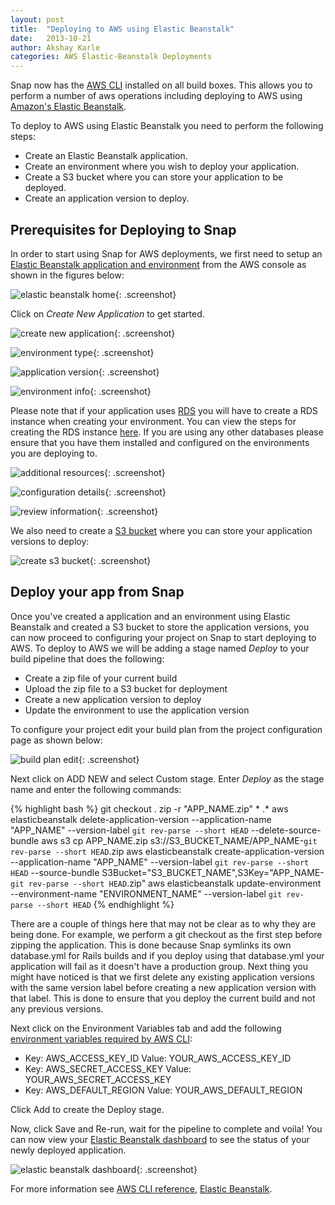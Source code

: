 ```yaml
---
layout: post
title:  "Deploying to AWS using Elastic Beanstalk"
date:   2013-10-21
author: Akshay Karle
categories: AWS Elastic-Beanstalk Deployments
---
```


Snap now has the [AWS CLI](http://aws.amazon.com/cli/) installed on all build boxes. This allows you to perform a number of aws operations including deploying to AWS using [Amazon's Elastic Beanstalk](http://aws.amazon.com/elasticbeanstalk/).

To deploy to AWS using Elastic Beanstalk you need to perform the following steps:
* Create an Elastic Beanstalk application.
* Create an environment where you wish to deploy your application.
* Create a S3 bucket where you can store your application to be deployed.
* Create an application version to deploy.

## Prerequisites for Deploying to Snap

In order to start using Snap for AWS deployments, we first need to setup an [Elastic Beanstalk application and environment](https://console.aws.amazon.com/elasticbeanstalk/home) from the AWS console as shown in the figures below:

![elastic beanstalk home](/assets/images/screenshots/aws-elastic-beanstalk/elastic-beanstalk-home.png){: .screenshot}

Click on *Create New Application* to get started.

![create new application](/assets/images/screenshots/aws-elastic-beanstalk/application-info.png){: .screenshot}

![environment type](/assets/images/screenshots/aws-elastic-beanstalk/environment-type.png){: .screenshot}

![application version](/assets/images/screenshots/aws-elastic-beanstalk/application-version.png){: .screenshot}

![environment info](/assets/images/screenshots/aws-elastic-beanstalk/environment-info.png){: .screenshot}

Please note that if your application uses [RDS](http://aws.amazon.com/rds/) you will have to create a RDS instance when creating your environment. You can view the steps for creating the RDS instance [here](http://docs.aws.amazon.com/elasticbeanstalk/latest/dg/create_deploy_Ruby.rds.html). If you are using any other databases please ensure that you have them installed and configured on the environments you are deploying to.

![additional resources](/assets/images/screenshots/aws-elastic-beanstalk/additional-resources.png){: .screenshot}

![configuration details](/assets/images/screenshots/aws-elastic-beanstalk/configuration-details.png){: .screenshot}

![review information](/assets/images/screenshots/aws-elastic-beanstalk/review-information.png){: .screenshot}

We also need to create a [S3 bucket](https://console.aws.amazon.com/s3/home) where you can store your application versions to deploy:

![create s3 bucket](/assets/images/screenshots/aws-elastic-beanstalk/create-s3-bucket.png){: .screenshot}

## Deploy your app from Snap

Once you've created a application and an environment using Elastic Beanstalk and created a S3 bucket to store the application versions, you can now proceed to configuring your project on Snap to start deploying to AWS. To deploy to AWS we will be adding a stage named *Deploy* to your build pipeline that does the following:

* Create a zip file of your current build
* Upload the zip file to a S3 bucket for deployment
* Create a new application version to deploy
* Update the environment to use the application version

To configure your project edit your build plan from the project configuration page as shown below:

![build plan edit](/assets/images/screenshots/aws-elastic-beanstalk/build-plan-edit.png){: .screenshot}

Next click on ADD NEW and select Custom stage. Enter *Deploy* as the stage name and enter the following commands:

{% highlight bash %}
git checkout .
zip -r "APP_NAME.zip" * .*
aws elasticbeanstalk delete-application-version --application-name "APP_NAME" --version-label `git rev-parse --short HEAD` --delete-source-bundle
aws s3 cp APP_NAME.zip s3://S3_BUCKET_NAME/APP_NAME-`git rev-parse --short HEAD`.zip
aws elasticbeanstalk create-application-version --application-name "APP_NAME" --version-label `git rev-parse --short HEAD` --source-bundle S3Bucket="S3_BUCKET_NAME",S3Key="APP_NAME-`git rev-parse --short HEAD`.zip"
aws elasticbeanstalk update-environment --environment-name "ENVIRONMENT_NAME" --version-label `git rev-parse --short HEAD`
{% endhighlight %}

There are a couple of things here that may not be clear as to why they are being done. For example, we perform a git checkout as the first step before zipping the application. This is done because Snap symlinks its own database.yml for Rails builds and if you deploy using that database.yml your application will fail as it doesn't have a production group. Next thing you might have noticed is that we first delete any existing application versions with the same version label before creating a new application version with that label. This is done to ensure that you deploy the current build and not any previous versions.

Next click on the Environment Variables tab and add the following [environment variables required by AWS CLI](http://docs.aws.amazon.com/cli/latest/userguide/cli-chap-getting-started.html#config-settings-and-precedence):

* Key: AWS_ACCESS_KEY_ID      Value: YOUR_AWS_ACCESS_KEY_ID
* Key: AWS_SECRET_ACCESS_KEY  Value: YOUR_AWS_SECRET_ACCESS_KEY
* Key: AWS_DEFAULT_REGION     Value: YOUR_AWS_DEFAULT_REGION

Click Add to create the Deploy stage.

Now, click Save and Re-run, wait for the pipeline to complete and voila! You can now view your [Elastic Beanstalk dashboard](https://console.aws.amazon.com/elasticbeanstalk/home) to see the status of your newly deployed application.

![elastic beanstalk dashboard](/assets/images/screenshots/aws-elastic-beanstalk/elastic-beanstalk-dashboard.png){: .screenshot}

For more information see [AWS CLI reference](http://docs.aws.amazon.com/cli/latest/reference/), [Elastic Beanstalk](http://docs.aws.amazon.com/elasticbeanstalk/latest/dg/Welcome.html).
